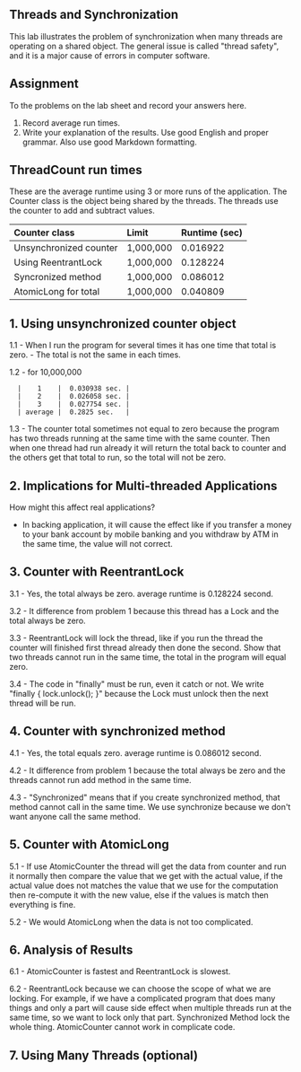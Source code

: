 ## Threads and Synchronization

This lab illustrates the problem of synchronization when many threads are operating on a shared object.  The general issue is called "thread safety", and it is a major cause of errors in computer software.

## Assignment

To the problems on the lab sheet and record your answers here.

1. Record average run times.
2. Write your explanation of the results.  Use good English and proper grammar.  Also use good Markdown formatting.

## ThreadCount run times

These are the average runtime using 3 or more runs of the application.
The Counter class is the object being shared by the threads.
The threads use the counter to add and subtract values.

| Counter class           | Limit              | Runtime (sec)   |
|:------------------------|:-------------------|-----------------|
| Unsynchronized counter  |     1,000,000      |    0.016922     |
| Using ReentrantLock     |     1,000,000      |    0.128224     |
| Syncronized method      |     1,000,000      |    0.086012     |
| AtomicLong for total    |     1,000,000      |    0.040809     |

## 1. Using unsynchronized counter object

1.1 - When I run the program for several times it has one time that total is zero.
    - The total is not the same in each times.
    
1.2 - for 10,000,000

      |    1    |  0.030938 sec. | 
      |    2    |  0.026058 sec. |  
      |    3    |  0.027754 sec. | 
      | average |  0.2825 sec.   |

1.3 - The counter total sometimes not equal to zero because the program has two threads running at the same       time with the same counter. Then when one thread had run already it will return the total back to counter and the others get that total to run, so the total will not be zero.   

## 2. Implications for Multi-threaded Applications

How might this affect real applications?  
- In  backing application, it will cause the effect like if you transfer a money to your bank account by mobile banking and you withdraw by ATM in the same time, the value will not correct. 

## 3. Counter with ReentrantLock

3.1 - Yes, the total always be zero. average runtime is 0.128224 second.

3.2 - It difference from problem 1 because this thread has a Lock and the total always be zero. 

3.3 - ReentrantLock will lock the thread, like if you run the thread the counter will finished first thread already then done the second. Show that two threads cannot run in the same time, the total in the program will equal zero.

3.4 - The code in "finally" must be run, even it catch or not. We write "finally { lock.unlock(); }" because the Lock must unlock then the next thread will be run.

## 4. Counter with synchronized method

4.1 - Yes, the total equals zero. average runtime is 0.086012 second.

4.2 - It difference from problem 1 because the total always be zero and the threads cannot run add method in the same time.

4.3 - "Synchronized" means that if you create synchronized method, that method cannot call in the same time. We use synchronize because we don't want anyone call the same method.

## 5. Counter with AtomicLong

5.1 - If use AtomicCounter the thread will get the data from counter and run it normally then compare the value that we get with the actual value, if the actual value does not matches the value that we use for the computation then re-compute it with the new value, else if the values is match then everything is fine.

5.2 - We would AtomicLong when the data is not too complicated.

## 6. Analysis of Results

6.1 - AtomicCounter is fastest and ReentrantLock is slowest.

6.2 - ReentrantLock because we can choose the scope of what we are locking. For example, if we have a complicated program that does many things and only a part will cause side effect when multiple threads run at the same time, so we want to lock only that part. Synchronized Method lock the whole thing. AtomicCounter cannot work in complicate code.

## 7. Using Many Threads (optional)

